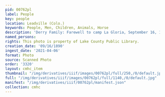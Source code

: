 ```yaml
---
pid: 00762pl
label: People
key: people
location: Leadville (Colo.)
keywords: People, Men, Children, Animals, Horse
description: 'Derry Family: Farewell to camp La Gloria, September 16, 1890'
named_persons: 
rights: This photo is property of Lake County Public Library.
creation_date: '09/16/1890'
ingest_date: '2021-04-06'
format: Photo
source: Scanned Photo
order: '3320'
layout: cmhc_item
thumbnail: "/img/derivatives/iiif/images/00762pl/full/250,/0/default.jpg"
full: "/img/derivatives/iiif/images/00762pl/full/1140,/0/default.jpg"
manifest: "/img/derivatives/iiif/00762pl/manifest.json"
collection: cmhc
---
```

